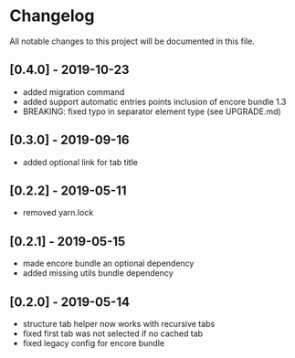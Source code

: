 # Changelog
All notable changes to this project will be documented in this file.

## [0.4.0] - 2019-10-23

* added migration command
* added support automatic entries points inclusion of encore bundle 1.3
* BREAKING: fixed typo in separator element type (see UPGRADE.md)

## [0.3.0] - 2019-09-16

* added optional link for tab title

## [0.2.2] - 2019-05-11

* removed yarn.lock

## [0.2.1] - 2019-05-15

* made encore bundle an optional dependency
* added missing utils bundle dependency

## [0.2.0] - 2019-05-14

* structure tab helper now works with recursive tabs
* fixed first tab was not selected if no cached tab
* fixed legacy config for encore bundle
